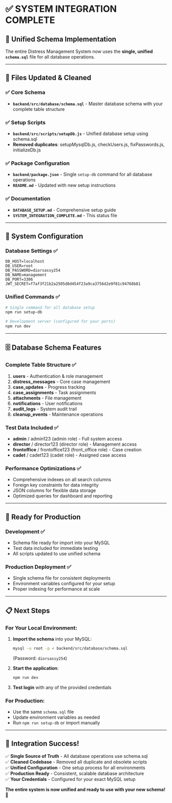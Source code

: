 # ✅ **SYSTEM INTEGRATION COMPLETE**

## 🎯 **Unified Schema Implementation**

The entire Distress Management System now uses the **single, unified `schema.sql`** file for all database operations.

---

## 📁 **Files Updated & Cleaned**

### **✅ Core Schema**

- **`backend/src/database/schema.sql`** - Master database schema with your complete table structure

### **✅ Setup Scripts**

- **`backend/src/scripts/setupDb.js`** - Unified database setup using schema.sql
- **Removed duplicates**: setupMysqlDb.js, checkUsers.js, fixPasswords.js, initializeDb.js

### **✅ Package Configuration**

- **`backend/package.json`** - Single `setup-db` command for all database operations
- **`README.md`** - Updated with new setup instructions

### **✅ Documentation**

- **`DATABASE_SETUP.md`** - Comprehensive setup guide
- **`SYSTEM_INTEGRATION_COMPLETE.md`** - This status file

---

## 🔧 **System Configuration**

### **Database Settings** ✅

```env
DB_HOST=localhost
DB_USER=root
DB_PASSWORD=diorsassy254
DB_NAME=management
DB_PORT=3306
JWT_SECRET=f7af3f21b2a2505d8d454f23a9ca3756d2e9f81c94768b81
```

### **Unified Commands** ✅

```bash
# Single command for all database setup
npm run setup-db

# Development server (configured for your ports)
npm run dev
```

---

## 🗄️ **Database Schema Features**

### **Complete Table Structure** ✅

1. **users** - Authentication & role management
2. **distress_messages** - Core case management
3. **case_updates** - Progress tracking
4. **case_assignments** - Task assignments
5. **attachments** - File management
6. **notifications** - User notifications
7. **audit_logs** - System audit trail
8. **cleanup_events** - Maintenance operations

### **Test Data Included** ✅

- **admin** / admin123 (admin role) - Full system access
- **director** / director123 (director role) - Management access
- **frontoffice** / frontoffice123 (front_office role) - Case creation
- **cadet** / cadet123 (cadet role) - Assigned case access

### **Performance Optimizations** ✅

- Comprehensive indexes on all search columns
- Foreign key constraints for data integrity
- JSON columns for flexible data storage
- Optimized queries for dashboard and reporting

---

## 🚀 **Ready for Production**

### **Development** ✅

- Schema file ready for import into your MySQL
- Test data included for immediate testing
- All scripts updated to use unified schema

### **Production Deployment** ✅

- Single schema file for consistent deployments
- Environment variables configured for your setup
- Proper indexing for performance at scale

---

## 📋 **Next Steps**

### **For Your Local Environment:**

1. **Import the schema** into your MySQL:

   ```bash
   mysql -u root -p < backend/src/database/schema.sql
   ```

   (Password: `diorsassy254`)

2. **Start the application**:

   ```bash
   npm run dev
   ```

3. **Test login** with any of the provided credentials

### **For Production:**

- Use the same `schema.sql` file
- Update environment variables as needed
- Run `npm run setup-db` or import manually

---

## 🎉 **Integration Success!**

✅ **Single Source of Truth** - All database operations use schema.sql  
✅ **Cleaned Codebase** - Removed all duplicate and obsolete scripts  
✅ **Unified Configuration** - One setup process for all environments  
✅ **Production Ready** - Consistent, scalable database architecture  
✅ **Your Credentials** - Configured for your exact MySQL setup

**The entire system is now unified and ready to use with your new schema!** 🚀
